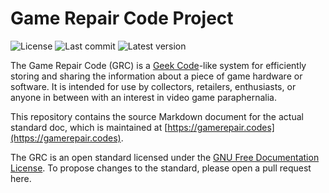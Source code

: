 # Game Repair Code Project

![License](https://img.shields.io/badge/License-GFDLv1.3-blue?link=https://www.gnu.org/licenses/fdl-1.3.en.html) ![Last commit](https://img.shields.io/github/last-commit/karunamon/grc) ![Latest version](https://img.shields.io/badge/Last%20Version-DRAFT-red) 

The Game Repair Code (GRC) is a [Geek Code](https://github.com/telavivmakers/geek_code)-like system for efficiently storing and sharing the information about a piece of game hardware or software. It is intended for use by collectors, retailers, enthusiasts, or anyone in between with an interest in video game paraphernalia.

This repository contains the source Markdown document for the actual standard doc, which is maintained at [https://gamerepair.codes](https://gamerepair.codes).

The GRC is an open standard licensed under the [GNU Free Documentation License](https://www.gnu.org/licenses/fdl-1.3.en.html). To propose changes to the standard, please open a pull request here.

